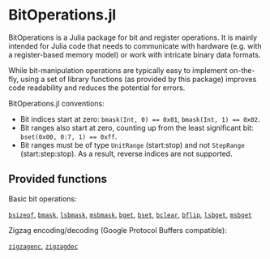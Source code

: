 # BitOperations.jl

BitOperations is a Julia package for bit and register operations. It is mainly
intended for Julia code that needs to communicate with hardware (e.g. with a
register-based memory model) or work with intricate binary data formats.

While bit-manipulation operations are typically easy to implement on-the-fly,
using a set of library functions (as provided by this package) improves code
readability and reduces the potential for errors.

BitOperations.jl conventions:

* Bit indices start at zero: `bmask(Int, 0) == 0x01`, `bmask(Int, 1) == 0x02`.
* Bit ranges also start at zero, counting up from the least significant bit: `bset(0x00, 0:7, 1) == 0xff`.
* Bit ranges must be of type `UnitRange` (start:stop) and not `StepRange` (start:step:stop). As a result, reverse indices are not supported.

## Provided functions

Basic bit operations:

[`bsizeof`](@ref), [`bmask`](@ref), [`lsbmask`](@ref), [`msbmask`](@ref), [`bget`](@ref), [`bset`](@ref), [`bclear`](@ref), [`bflip`](@ref), [`lsbget`](@ref), [`msbget`](@ref)

Zigzag encoding/decoding (Google Protocol Buffers compatible):

[`zigzagenc`](@ref), [`zigzagdec`](@ref)
